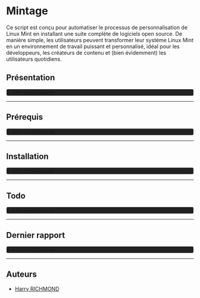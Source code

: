 # Mintage

Ce script est conçu pour automatiser le processus de personnalisation de Linux Mint en installant une suite complète de logiciels open source. De manière simple, les utilisateurs peuvent transformer leur système Linux Mint en un environnement de travail puissant et personnalisé, idéal pour les développeurs, les créateurs de contenu et (bien évidemment) les utilisateurs quotidiens.

## Présentation

<details style="background-color: #222222; border: 1px solid #ccc; border-radius: 4px;">
<summary>Afficher/Masquer</summary>

### Fonctionnalités

- **Installation Automatique** : Déployez votre environnement personnalisé sans intervention manuelle.
- **Suite Complète** : Le script inclut des logiciels pour le développement, la bureautique, le multimédia, et plus encore.
- **Open Source** : Tous les logiciels installés sont open source, garantissant transparence et respect de la vie privée.
- **Thème Préconfiguré** : Profitez d'un thème sobre et fonctionnel, conçu pour une expérience utilisateur optimale.

### Liste de logiciels

Une liste non exhaustive des logiciels inclus dans ce script :

- **Développement**: Codium, Git, Docker
- **Bureautique**: LibreOffice, Thunderbird
- **Multimédia**: GIMP, Kodi
- **Internet**: Vivaldi, FileZilla
- ...et beaucoup d'autres !

### Contributions

Les contributions sont les bienvenues ! Si vous avez des suggestions ou des améliorations, n'hésitez pas à soumettre une pull request ou à ouvrir une issue.

### License

Distribué sous la licence GPLv3. Voir `LICENSE` pour plus d'informations.

</details>

---

## Prérequis

<details style="background-color: #222222; border: 1px solid #ccc; border-radius: 4px;">
<summary>Afficher/Masquer</summary>
Une install' fraîche de Linux Mint 22

Choisir les miroirs de téléchargement pour les mises à jour (prenez les plus rapides)
Pour ouvrir le terminal : `CTRL + ALT + T`

```bash
/usr/bin/software-properties-gtk
```

Ensuite choisissez les drivers

```bash
driver-manager
```

Installez les drivers propriétaires et "Appliquer les changements", puis fermez.

Faire les mise à jour

```bash
mintupdate
```

Et installer nala, une surcouche du gestionnaire apt

```bash
# Nala
sudo apt install -y nala expect curl wget
# puis changer les miroir de dl avec :
sudo nala fetch
# en répondant "1 2 3" sans oublier les espaces entre eux
# ou plus simplement (mais semble ne pas toujours marcher)
echo -e "1 2 3\nY" | sudo nala fetch
```

Il y a une source défaillante chez moi :
Ouvrez "Gestionnaire de mises à jour" et allez dans "Edition/Sources de logiciels", allez ensuite dans "Dépôts supplémentaires"
et décochez la source en question, ici je décoche "linuxmirrors.ir".

### Téléchargement

Depuis le terminal, on télécharge la dernière release, la décompresse et on entre dans le dossier :

```bash
latest_url=$(curl -sL -w '%{url_effective}\n' https://github.com/RogerBytes/Mintage/releases/latest -o /dev/null)
download_url="${latest_url/tag\/v/download/v}/Mintage-${latest_url##*/}.tar.gz"
wget $download_url
file=$(find . -name 'Mintage*.tar.gz' -print -quit)
tar -xvf "$file"
folder_name=$(tar -tf "$file" | head -1 | cut -f1 -d"/")
rm $file
cd $folder_name
```

</details>

---

## Installation

<details style="background-color: #222222; border: 1px solid #ccc; border-radius: 4px;">
<summary>Afficher/Masquer</summary>

1/ Dans le terminal, dans le dossier extrait depuis l'archive (l'on y est déjà après avoir fait les prérequis)

```bash
./prerequis.sh
```

Puis dans un nouveau terminal :

```bash
./install.sh
```

puis faire un reboot
Lancez vivaldi et thunderbird une première fois

après reboot, lancer :

```bash
./after-reboot.sh
```

---

1. Si Dual-Boot seulement
   Dans un terminal :

```bash
grub-customizer
```

Dans Grub customizer mettez "calmgrub" comme theme avec l'icone de "+" dans l'onglet "apparence" (mettez calmgrub.tar.gz qui se trouve dans /racine du système) faites "appliquer" et enregistrez.

1. Dans "Gestionnaire de mises à jour" allez dans "Edition/Préférences", allez dans l'onglet "Paquet" et cochez les maj cinnamon et flatpak, ensuite allez dans l'onglet "Automatisation" et cochez tout sauf le dernier "Retirer les noyaux obsolètes et leurs dépendances"

4 OPTIONNEL)Si vous avez aussi Windows 10 installé, dans un terminal :

```bash
gnome-disks
```

Trouvez le disque où est installé Windows, puis chez la partition NTFS où il se trouve, sélectionnez-le puis cliquez
sur la petite roue de paramétrage. Choisissez l'option "modifier les options de montage",
Décochez "Réglages par défaut de la session" et décochez tout puis faîtes "Valider.

---

Dans fontbase cliquez sur "..." et dans
Pour "Root Folder" choisissez le dossier "Local"

---

Lancer pcloud dans `~/Local/Ressources/apimages`

Ouvrez Jdownloader et depuis fichier faites import
cliquez sur telechargement et lancer l'import du fichier JD2-Dark-Theme.jd2backup
à la fin d'install supprimez JD2-Dark-Theme.jd2backup

Astuce désactiver l'accéleration matérielle de vivaldi (manuellement malheureusement)
avec

```bash
vivaldi --app="vivaldi://settings/system"
```

pour les options de vivaldi à tester si ça bugge encore quand on récupère depuis :
`~/.config/vivaldi/Default`
et qu'on importe, attention, il faut virer les extensions et les mdp

---

Sinon sur votre bureau 'clic droit' > personnaliser :
décochez "ajustement automatique", puis cliquez en bas sur "Paramètre du bureau"
Décochez le poste de travail et cochez le dossier personnel

! Lancer xpad une première fois depuis le menu

clic droit sur l'icone "préférences" dans l'onglet "au démarrage, cochez "Démarrer Xpad automatiquement après l'ouverture de session".

---

CODIUM

activer le dico avec :
`CTRL + Shift + P` et chercher :
`Show Spell Checker Configuration Info`
`Select the Language tab.`
`Enable the language Globally or in just the Workspace.`

Regarder Code Spell Checker pour configurer le dico aussi

dans codium pour les font du terminal
Dans la barre de menus supérieure, cliquez sur "Fichier" (File), puis sélectionnez "Préférences" (Preferences), et enfin "Paramètres" (Settings).

Cela ouvrira le panneau des paramètres de VSCodium. Par défaut, il affiche les paramètres utilisateur, mais vous pouvez basculer vers les paramètres de l'espace de travail en cliquant sur l'icône en forme de fichier dans le coin supérieur droit du panneau.

ajouter dans les options du settings.json

```json
  "terminal.integrated.fontFamily": "MesloLGS NF",
  "terminal.integrated.fontSize": 14,
  "terminal.integrated.fontWeightBold": "bold",
  "window.zoomLevel": 1,
  "terminal.explorerKind": "external",
  "terminal.external.linuxExec": "tilix"
  "markdownlint.config": {
    "MD033": false
  }
```

ATTENTION : ne pas oublier de mettre une vergule à la ligne précedent le code que vous collez

Créer UNRACCOURCI CLAVIER DANS CODIUM
Raccourcis pour les options des raccourcis clavier de codium :
`CTRL + K et CTRL + S`
Fin DE RACCOURCI CLAVIER

---

LanguageTools pour LibreOffice

Téléchargez l'extension via wget (dl direct)

```bash
wget https://languagetool.org/download/LanguageTool-stable.oxt
```

Dans LibreOffice allez dans "Outils/Gestionnaire des extensions..."
Puis "Ajouter" et choisir "LanguageTool-stable.oxt",

Dans LibreOffice aller dans "Outils/Options" (ou 'Alt+F12'), puis :
"Paramètres linguistiques" - "Linguistique" et allez dans l'encart "Modules linguistiques disponibles", puis : - Décochez "Vérificateur orthographique Hunspell" - "Langues" : - Interface utilisateur = "Français (France)" - Paramètres locaux = "Français (France)" - Monnaie par défaut = "EUR € Français (France)" - Occidental = "Français (France)" - décochez "Asiatique"

Dans votre dossier utilisateur se le dossier qu'on a extrait, avant de le supprimer je conseille de jeter un oeil au dossier "Astuces Linux" : cela pourrait vous servir !

Votre installation est terminée !
</details>

---

## Todo

<details style="background-color: #222222; border: 1px solid #ccc; border-radius: 4px;">
<summary>Afficher/Masquer</summary>

1. Faire un script de customisation pour une nouvelle session
2. corriger le lien vers trousseau du navigateur il faut mettre `vivaldi://password-manager/passwords`
3. Faire la liste de toutes les applications
4. Faire une application simple pour changer de runtime Java
5. Le theme root souris au propre (au lieu de mon swap manuel) est `sudo update-alternatives --config x-cursor-theme`
6. ajout gestionnaire apimage [VIA CE PPA](https://launchpad.net/~appimagelauncher-team/+archive/ubuntu/stable)
7. Voir pour faire installation entièrement auto de jackd libdvd(et son libdvdcss)
8. Mettre à jour le dossier "Astuces"

</details>

---

## Dernier rapport

<details style="background-color: #222222; border: 1px solid #ccc; border-radius: 4px;">
<summary>Afficher/Masquer</summary>

### Problèmes

Il y a un souci avec "linuxmirrors.ir" (source de logiciel), j'ai édité le pré requis

### Observations

Après qt5ct (juste après game feral mode et powerlevel de zsh) Système demande à relancer cinnamon. Et dans le shell il demande le mdp dans le terminal sans rien faire derrière.

#### Les paquets que je remets manuellement (afin de sauter une étape)

- blueman
- caffeine

-> plus de pb avec transmission-gtk

#### Les appli flatpak sans support de thème

- Mousai - io.github.seadve.Mousai
- Shortwave - de.haeckerfelix.Shortwave
- Téléchargeur de vidéo - com.github.unrud.VideoDownloader
- Installer flatseal ne sert à rien, c'est de la bouse

</details>

---

## Auteurs

- [Harry RICHMOND](https://github.com/RogerBytes)
